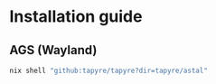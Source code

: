 # Installation guide

## AGS (Wayland)

```sh
nix shell "github:tapyre/tapyre?dir=tapyre/astal"
```
